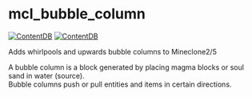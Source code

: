 # mcl_bubble_column

[![ContentDB](https://content.minetest.net/packages/j45/mcl_bubble_column/shields/title/)](https://content.minetest.net/packages/j45/mcl_bubble_column/)
[![ContentDB](https://content.minetest.net/packages/j45/mcl_bubble_column/shields/downloads/)](https://content.minetest.net/packages/j45/mcl_bubble_column/)

Adds whirlpools and upwards bubble columns to Mineclone2/5

A bubble column is a block generated by placing magma blocks or soul sand in water (source).<br>
Bubble columns push or pull entities and items in certain directions.
